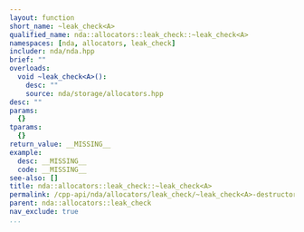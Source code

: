 ```yaml
---
layout: function
short_name: ~leak_check<A>
qualified_name: nda::allocators::leak_check::~leak_check<A>
namespaces: [nda, allocators, leak_check]
includer: nda/nda.hpp
brief: ""
overloads:
  void ~leak_check<A>():
    desc: ""
    source: nda/storage/allocators.hpp
desc: ""
params:
  {}
tparams:
  {}
return_value: __MISSING__
example:
  desc: __MISSING__
  code: __MISSING__
see-also: []
title: nda::allocators::leak_check::~leak_check<A>
permalink: /cpp-api/nda/allocators/leak_check/~leak_check<A>-destructor
parent: nda::allocators::leak_check
nav_exclude: true
...
```


